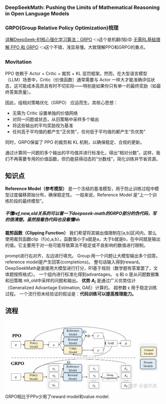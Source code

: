 ### DeepSeekMath: Pushing the Limits of Mathematical Reasoning in Open Language Models  
  
### GRPO(Group Relative Policy Optimization)梳理

[详解DeepSeek-R1核心强化学习算法：GRPO](https://zhuanlan.zhihu.com/p/21046265072) 👈这个是机翻(恼)😡
[无需RL基础理解 PPO 和 GRPO](https://zhuanlan.zhihu.com/p/27704969958) 👈这个不错，浅显易懂。大致理解PPO和GRPO的重点。

### Movitation
PPO 依赖于 Actor + Critic + 裁剪 + KL 惩罚框架。然而，在大型语言模型（LLM）场景中，Critic（价值函数）通常需要与 Actor 一样大才能准确评估状态，这可能成本高昂且有时不切实际——特别是如果你只有单一的最终奖励（如最终答案质量）。

因此，组相对策略优化（GRPO） 应运而生。其核心思想：
- 无需为 Critic 设置单独的价值网络
- 对同一问题或状态，从旧策略中采样多个输出
- 将这些输出的平均奖励视为基准
- 任何高于平均值的都产生“正优势”，任何低于平均值的都产生“负优势”

同时，GRPO保留了 PPO 的裁剪和 KL 机制，以确保稳定、合规的更新。

通过计算同一问题的多个输出的平均值并进行标准化，得出“相对分数”。这样，我们不再需要专用的价值函数，但仍能获得动态的“分数线”，简化训练并节省资源。

## 知识点
**Reference Model（参考模型）** 是一个冻结的基准模型，用于防止训练过程中模型过度偏移原始分布，确保稳定性。
一般来说，Reference Model 是“上一个训练阶段的最终模型”。

##### 不懂ref,new,old关系的可以看一下deepseek-math的GRPO部分的伪代码，写的很清楚。虽然我看伪代码也没看懂hh

**裁剪函数（Clipping Function）** 我们希望将其输出值限制在[a,b]区间内，那么使用裁剪函数clip（f(x),a,b）。函数值小于a就是a，大于b就是b，在中间就是输出的值。它主要用于对一些可能导致算法不稳定或不良影响的数值进行限制。

prompt进行右对齐，左边进行填充。
Group:用一个问题让大模型输出多个回答。
reference model是产生回答(completions)。
整句话输入得到reward。
DeepSeekMath是直接用大模型进行打分，R1基于规则（数学题有答案罢了，文体题按照格式）。
一个组内进行标准化得到advantages。
q 和 o 是从问题数据集和旧策略 πθ_old​​ 中采样的问题和输出。
**优势 $A_i$** ​ 是通过广义优势估计（Generalized Advantage Estimation, GAE）计算的。
超参数 ϵ 用于稳定训练过程。
一个流行但未经验证的假设是：**代码训练可以提高推理能力。**

## 流程



![PPOvsGRPO](../../images/paper_images/PPOvsGRPO.png "PPOvsGRPO")
GRPO相比于PPo少用了reward model和value model.